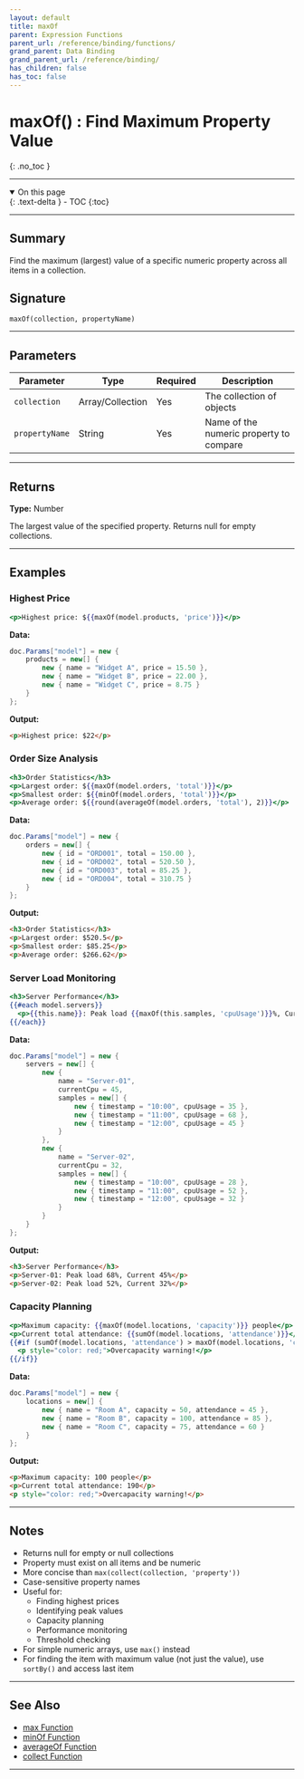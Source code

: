 ```yaml
---
layout: default
title: maxOf
parent: Expression Functions
parent_url: /reference/binding/functions/
grand_parent: Data Binding
grand_parent_url: /reference/binding/
has_children: false
has_toc: false
---
```


# maxOf() : Find Maximum Property Value
{: .no_toc }

---

<details open class='top-toc' markdown="block">
  <summary>
    On this page
  </summary>
  {: .text-delta }
- TOC
{:toc}
</details>

---

## Summary

Find the maximum (largest) value of a specific numeric property across all items in a collection.

## Signature

```
maxOf(collection, propertyName)
```

---

## Parameters

| Parameter | Type | Required | Description |
|-----------|------|----------|-------------|
| `collection` | Array/Collection | Yes | The collection of objects |
| `propertyName` | String | Yes | Name of the numeric property to compare |

---

## Returns

**Type:** Number

The largest value of the specified property. Returns null for empty collections.

---

## Examples

### Highest Price

```handlebars
<p>Highest price: ${{maxOf(model.products, 'price')}}</p>
```

**Data:**
```csharp
doc.Params["model"] = new {
    products = new[] {
        new { name = "Widget A", price = 15.50 },
        new { name = "Widget B", price = 22.00 },
        new { name = "Widget C", price = 8.75 }
    }
};
```

**Output:**
```html
<p>Highest price: $22</p>
```

### Order Size Analysis

```handlebars
<h3>Order Statistics</h3>
<p>Largest order: ${{maxOf(model.orders, 'total')}}</p>
<p>Smallest order: ${{minOf(model.orders, 'total')}}</p>
<p>Average order: ${{round(averageOf(model.orders, 'total'), 2)}}</p>
```

**Data:**
```csharp
doc.Params["model"] = new {
    orders = new[] {
        new { id = "ORD001", total = 150.00 },
        new { id = "ORD002", total = 520.50 },
        new { id = "ORD003", total = 85.25 },
        new { id = "ORD004", total = 310.75 }
    }
};
```

**Output:**
```html
<h3>Order Statistics</h3>
<p>Largest order: $520.5</p>
<p>Smallest order: $85.25</p>
<p>Average order: $266.62</p>
```

### Server Load Monitoring

```handlebars
<h3>Server Performance</h3>
{{#each model.servers}}
  <p>{{this.name}}: Peak load {{maxOf(this.samples, 'cpuUsage')}}%, Current {{this.currentCpu}}%</p>
{{/each}}
```

**Data:**
```csharp
doc.Params["model"] = new {
    servers = new[] {
        new {
            name = "Server-01",
            currentCpu = 45,
            samples = new[] {
                new { timestamp = "10:00", cpuUsage = 35 },
                new { timestamp = "11:00", cpuUsage = 68 },
                new { timestamp = "12:00", cpuUsage = 45 }
            }
        },
        new {
            name = "Server-02",
            currentCpu = 32,
            samples = new[] {
                new { timestamp = "10:00", cpuUsage = 28 },
                new { timestamp = "11:00", cpuUsage = 52 },
                new { timestamp = "12:00", cpuUsage = 32 }
            }
        }
    }
};
```

**Output:**
```html
<h3>Server Performance</h3>
<p>Server-01: Peak load 68%, Current 45%</p>
<p>Server-02: Peak load 52%, Current 32%</p>
```

### Capacity Planning

```handlebars
<p>Maximum capacity: {{maxOf(model.locations, 'capacity')}} people</p>
<p>Current total attendance: {{sumOf(model.locations, 'attendance')}}</p>
{{#if (sumOf(model.locations, 'attendance') > maxOf(model.locations, 'capacity'))}}
  <p style="color: red;">Overcapacity warning!</p>
{{/if}}
```

**Data:**
```csharp
doc.Params["model"] = new {
    locations = new[] {
        new { name = "Room A", capacity = 50, attendance = 45 },
        new { name = "Room B", capacity = 100, attendance = 85 },
        new { name = "Room C", capacity = 75, attendance = 60 }
    }
};
```

**Output:**
```html
<p>Maximum capacity: 100 people</p>
<p>Current total attendance: 190</p>
<p style="color: red;">Overcapacity warning!</p>
```

---

## Notes

- Returns null for empty or null collections
- Property must exist on all items and be numeric
- More concise than `max(collect(collection, 'property'))`
- Case-sensitive property names
- Useful for:
  - Finding highest prices
  - Identifying peak values
  - Capacity planning
  - Performance monitoring
  - Threshold checking
- For simple numeric arrays, use `max()` instead
- For finding the item with maximum value (not just the value), use `sortBy()` and access last item

---

## See Also

- [max Function](./max.md)
- [minOf Function](./minOf.md)
- [averageOf Function](./averageOf.md)
- [collect Function](./collect.md)

---
